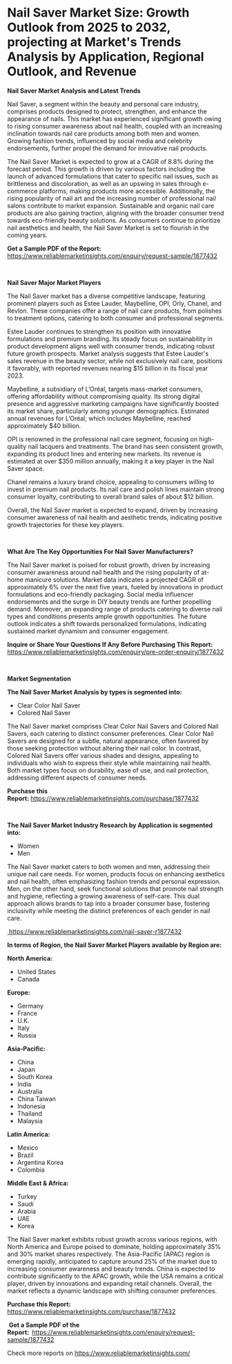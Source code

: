 <p><h1>Nail Saver Market Size: Growth Outlook from 2025 to 2032, projecting at Market's Trends Analysis by Application, Regional Outlook, and Revenue</h1></p><p><strong>Nail Saver Market Analysis and Latest Trends</strong></p>
<p><p>Nail Saver, a segment within the beauty and personal care industry, comprises products designed to protect, strengthen, and enhance the appearance of nails. This market has experienced significant growth owing to rising consumer awareness about nail health, coupled with an increasing inclination towards nail care products among both men and women. Growing fashion trends, influenced by social media and celebrity endorsements, further propel the demand for innovative nail products.</p><p>The Nail Saver Market is expected to grow at a CAGR of 8.8% during the forecast period. This growth is driven by various factors including the launch of advanced formulations that cater to specific nail issues, such as brittleness and discoloration, as well as an upswing in sales through e-commerce platforms, making products more accessible. Additionally, the rising popularity of nail art and the increasing number of professional nail salons contribute to market expansion. Sustainable and organic nail care products are also gaining traction, aligning with the broader consumer trend towards eco-friendly beauty solutions. As consumers continue to prioritize nail aesthetics and health, the Nail Saver Market is set to flourish in the coming years.</p></p>
<p><strong>Get a Sample PDF of the Report:&nbsp;</strong> <a href="https://www.reliablemarketinsights.com/enquiry/request-sample/1877432?utm_campaign=3289&utm_medium=2&utm_source=Github&utm_content=ia&utm_term=04042025&utm_id=nail-saver">https://www.reliablemarketinsights.com/enquiry/request-sample/1877432</a></p>
<p>&nbsp;</p>
<p><strong>Nail Saver Major Market Players</strong></p>
<p><p>The Nail Saver market has a diverse competitive landscape, featuring prominent players such as Estee Lauder, Maybelline, OPI, Orly, Chanel, and Revlon. These companies offer a range of nail care products, from polishes to treatment options, catering to both consumer and professional segments.</p><p>Estee Lauder continues to strengthen its position with innovative formulations and premium branding. Its steady focus on sustainability in product development aligns well with consumer trends, indicating robust future growth prospects. Market analysis suggests that Estee Lauder's sales revenue in the beauty sector, while not exclusively nail care, positions it favorably, with reported revenues nearing $15 billion in its fiscal year 2023.</p><p>Maybelline, a subsidiary of L’Oréal, targets mass-market consumers, offering affordability without compromising quality. Its strong digital presence and aggressive marketing campaigns have significantly boosted its market share, particularly among younger demographics. Estimated annual revenues for L’Oréal, which includes Maybelline, reached approximately $40 billion.</p><p>OPI is renowned in the professional nail care segment, focusing on high-quality nail lacquers and treatments. The brand has seen consistent growth, expanding its product lines and entering new markets. Its revenue is estimated at over $350 million annually, making it a key player in the Nail Saver space.</p><p>Chanel remains a luxury brand choice, appealing to consumers willing to invest in premium nail products. Its nail care and polish lines maintain strong consumer loyalty, contributing to overall brand sales of about $12 billion.</p><p>Overall, the Nail Saver market is expected to expand, driven by increasing consumer awareness of nail health and aesthetic trends, indicating positive growth trajectories for these key players.</p></p>
<p>&nbsp;</p>
<p><strong>What Are The Key Opportunities For Nail Saver Manufacturers?</strong></p>
<p><p>The Nail Saver market is poised for robust growth, driven by increasing consumer awareness around nail health and the rising popularity of at-home manicure solutions. Market data indicates a projected CAGR of approximately 6% over the next five years, fueled by innovations in product formulations and eco-friendly packaging. Social media influencer endorsements and the surge in DIY beauty trends are further propelling demand. Moreover, an expanding range of products catering to diverse nail types and conditions presents ample growth opportunities. The future outlook indicates a shift towards personalized formulations, indicating sustained market dynamism and consumer engagement.</p></p>
<p><strong>Inquire or Share Your Questions If Any Before Purchasing This Report:</strong> <a href="https://www.reliablemarketinsights.com/enquiry/pre-order-enquiry/1877432?utm_campaign=3289&utm_medium=2&utm_source=Github&utm_content=ia&utm_term=04042025&utm_id=nail-saver">https://www.reliablemarketinsights.com/enquiry/pre-order-enquiry/1877432</a></p>
<p>&nbsp;</p>
<p><strong>Market Segmentation</strong></p>
<p><strong>The Nail Saver Market Analysis by types is segmented into:</strong></p>
<p><ul><li>Clear Color Nail Saver</li><li>Colored Nail Saver</li></ul></p>
<p><p>The Nail Saver market comprises Clear Color Nail Savers and Colored Nail Savers, each catering to distinct consumer preferences. Clear Color Nail Savers are designed for a subtle, natural appearance, often favored by those seeking protection without altering their nail color. In contrast, Colored Nail Savers offer various shades and designs, appealing to individuals who wish to express their style while maintaining nail health. Both market types focus on durability, ease of use, and nail protection, addressing different aspects of consumer needs.</p></p>
<p><strong>Purchase this Report:&nbsp;</strong><a href="https://www.reliablemarketinsights.com/purchase/1877432?utm_campaign=3289&utm_medium=2&utm_source=Github&utm_content=ia&utm_term=04042025&utm_id=nail-saver">https://www.reliablemarketinsights.com/purchase/1877432</a></p>
<p>&nbsp;</p>
<p><strong>The Nail Saver Market Industry Research by Application is segmented into:</strong></p>
<p><ul><li>Women</li><li>Men</li></ul></p>
<p><p>The Nail Saver market caters to both women and men, addressing their unique nail care needs. For women, products focus on enhancing aesthetics and nail health, often emphasizing fashion trends and personal expression. Men, on the other hand, seek functional solutions that promote nail strength and hygiene, reflecting a growing awareness of self-care. This dual approach allows brands to tap into a broader consumer base, fostering inclusivity while meeting the distinct preferences of each gender in nail care.</p></p>
<p><a href="https://www.reliablemarketinsights.com/nail-saver-r1877432?utm_campaign=3289&utm_medium=2&utm_source=Github&utm_content=ia&utm_term=04042025&utm_id=nail-saver">&nbsp;https://www.reliablemarketinsights.com/nail-saver-r1877432</a></p>
<p><strong>In terms of Region, the Nail Saver Market Players available by Region are:</strong></p>
<p>
    <p> <strong> North America: </strong>
        <ul>
            <li>United States</li>
            <li>Canada</li>
        </ul>
        </p> 
    <p> <strong> Europe: </strong>
        <ul>
            <li>Germany</li>
            <li>France</li>
            <li>U.K.</li>
            <li>Italy</li>
            <li>Russia</li>
        </ul>
        </p> 
    <p> <strong> Asia-Pacific: </strong>
        <ul>
            <li>China</li>
            <li>Japan</li>
            <li>South Korea</li>
            <li>India</li>
            <li>Australia</li>
            <li>China Taiwan</li>
            <li>Indonesia</li>
            <li>Thailand</li>
            <li>Malaysia</li>
        </ul>
        </p> 
    <p> <strong> Latin America: </strong>
        <ul>
            <li>Mexico</li>
            <li>Brazil</li>
            <li>Argentina Korea</li>
            <li>Colombia</li>
        </ul>
        </p> 
    <p> <strong> Middle East & Africa: </strong>
        <ul>
            <li>Turkey</li>
            <li>Saudi</li>
            <li>Arabia</li>
            <li>UAE</li>
            <li>Korea</li>
        </ul>
    </p>
    </p>
<p><p>The Nail Saver market exhibits robust growth across various regions, with North America and Europe poised to dominate, holding approximately 35% and 30% market shares respectively. The Asia-Pacific (APAC) region is emerging rapidly, anticipated to capture around 25% of the market due to increasing consumer awareness and beauty trends. China is expected to contribute significantly to the APAC growth, while the USA remains a critical player, driven by innovations and expanding retail channels. Overall, the market reflects a dynamic landscape with shifting consumer preferences.</p></p>
<p><strong>Purchase this Report: </strong><a href="https://www.reliablemarketinsights.com/purchase/1877432?utm_campaign=3289&utm_medium=2&utm_source=Github&utm_content=ia&utm_term=04042025&utm_id=nail-saver">https://www.reliablemarketinsights.com/purchase/1877432</a></p>
<p>&nbsp;<strong>Get a Sample PDF of the Report:&nbsp;&nbsp;</strong><a href="https://www.reliablemarketinsights.com/enquiry/request-sample/1877432?utm_campaign=3289&utm_medium=2&utm_source=Github&utm_content=ia&utm_term=04042025&utm_id=nail-saver">https://www.reliablemarketinsights.com/enquiry/request-sample/1877432</a></p>
<p><strong></strong></p>
<p>Check more reports on <a href="https://www.reliablemarketinsights.com/?utm_campaign=3289&utm_medium=2&utm_source=Github&utm_content=ia&utm_term=04042025&utm_id=nail-saver">https://www.reliablemarketinsights.com/</a></p>